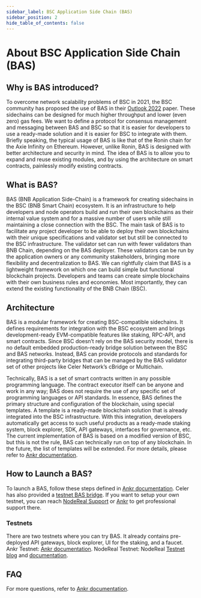 ```yaml
---
sidebar_label: BSC Application Side Chain (BAS)
sidebar_position: 2
hide_table_of_contents: false
---
```


# About BSC Application Side Chain (BAS)

## Why is BAS introduced?
To overcome network scalability problems of BSC in 2021, the BSC community has proposed the use of BAS in their [Outlook 2022](https://www.bnbchain.world/en/blog/bsc-2022-build-and-build/) paper. These sidechains can be designed for much higher throughput and lower (even zero) gas fees. We want to define a protocol for consensus management and messaging between BAS and BSC so that it is easier for developers to use a ready-made solution and it is easier for BSC to integrate with them. Briefly speaking, the typical usage of BAS is like that of the Ronin chain for the Axie Infinity on Ethereum. However, unlike Ronin, BAS is designed with better architecture and security in mind. The idea of BAS is to allow you to expand and reuse existing modules, and by using the architecture on smart contracts, painlessly modify existing contracts. 

## What is BAS?
BAS (BNB Application Side-Chain) is a framework for creating sidechains in the BSC (BNB Smart Chain) ecosystem. It is an infrastructure to help developers and node operators build and run their own blockchains as their internal value system and for a massive number of users while still maintaining a close connection with the BSC. 
The main task of BAS is to facilitate any project developer to be able to deploy their own blockchains with their unique specifications and validator set but still be connected to the BSC infrastructure. The validator set can run with fewer validators than BNB Chain, depending on the BAS deployer. These validators can be run by the application owners or any community stakeholders, bringing more flexibility and decentralization to BAS.
We can rightfully claim that BAS is a lightweight framework on which one can build simple but functional blockchain projects. Developers and teams can create simple blockchains with their own business rules and economies. Most importantly, they can extend the existing functionality of the BNB Chain (BSC). 

## Architecture
BAS is a modular framework for creating BSC-compatible sidechains. 
It defines requirements for integration with the BSC ecosystem and brings development-ready EVM-compatible features like staking, RPC-API, and smart contracts. Since BSC doesn’t rely on the BAS security model, there is no default embedded production-ready bridge solution between the BSC and BAS networks. Instead, BAS can provide protocols and standards for integrating third-party bridges that can be managed by the BAS validator set of other projects like Celer Network’s cBridge or Multichain.

Technically, BAS is a set of smart contracts written in any possible programming language. The contract executor itself can be anyone and work in any way; BAS does not require the use of any specific set of programming languages or API standards. 
In essence, BAS defines the primary structure and configuration of the blockchain, using special templates. A template is a ready-made blockchain solution that is already integrated into the BSC infrastructure. With this integration, developers automatically get access to such useful products as a ready-made staking system, block explorer, SDK, API gateways, interfaces for governance, etc. 
The current implementation of BAS is based on a modified version of BSC, but this is not the rule, BAS can technically run on top of any blockchain. In the future, the list of templates will be extended. For more details, please refer to [Ankr documentation](https://docs.ankr.com/bnb-application-sidechain/architecture).

## How to Launch a BAS?
To launch a BAS, follow these steps defined in [Ankr documentation](https://docs.ankr.com/bnb-application-sidechain/how-to-launch-a-bas). Celer has also provided a [testnet BAS bridge]( https://test-bas-bridge.celer.network/#/transfer).
If you want to setup your own testnet, you can reach [NodeReal Support](https://docs.google.com/forms/d/e/1FAIpQLSer9JzrvzVzkpm4NsHPM1QzNMMZTfchehnTOY8CSysI0RvVAQ/viewform) or [Ankr](https://docs.ankr.com/blockchain-apis/getting-support) to get professional support there. 

### Testnets
There are two testnets where you can try BAS. It already contains pre-deployed API gateways, block explorer, UI for the staking, and a faucet.
Ankr Testnet: [Ankr documentation](https://docs.ankr.com/bnb-application-sidechain/demo).
NodeReal Testnet: NodeReal [Testnet blog](https://medium.com/@NodeReal/build-your-gamefi-on-bas-aries-testnet-bf54dd99b959) and [documentation](https://docs.nodereal.io/nodereal/bas/wallet/use-metamask-for-bas).

## FAQ
For more questions, refer to [Ankr documentation](https://docs.ankr.com/bnb-application-sidechain/faq).

